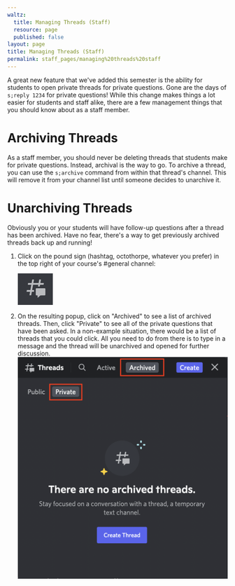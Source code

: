 ```yaml
---
waltz:
  title: Managing Threads (Staff)
  resource: page
  published: false
layout: page
title: Managing Threads (Staff)
permalink: staff_pages/managing%20threads%20staff
---
```


A great new feature that we've added this semester is the ability for students to open private threads for private questions. Gone are the days of `s;reply 1234` for private questions! While this change makes things a lot easier for students and staff alike, there are a few management things that you should know about as a staff member. 

# Archiving Threads
As a staff member, you should never be deleting threads that students make for private questions. Instead, archival is the way to go. To archive a thread, you can use the `s;archive` command from within that thread's channel. This will remove it from your channel list until someone decides to unarchive it. 

# Unarchiving Threads
Obviously you or your students will have follow-up questions after a thread has been archived. Have no fear, there's a way to get previously archived threads back up and running! 

1. Click on the pound sign (hashtag, octothorpe, whatever you prefer) in the top right of your course's #general channel: 

    ![Pound sign][1]

2. On the resulting popup, click on "Archived" to see a list of archived threads. Then, click "Private" to see all of the private questions that have been asked. In a non-example situation, there would be a list of threads that you could click. All you need to do from there is to type in a message and the thread will be unarchived and opened for further discussion. 
![Private thread popup][2]

[1]: ../assets/thread.png
[2]: ../assets/thread_popup.png